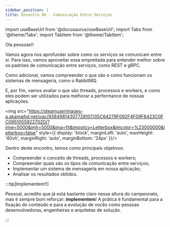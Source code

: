 ```yaml
---
sidebar_position: 1
title: Encontro 06 - Comunicação Entre Serviços
---
```


import useBaseUrl from '@docusaurus/useBaseUrl';
import Tabs from '@theme/Tabs';
import TabItem from '@theme/TabItem';


Ola pessoas!!

Vamos agora nos aprofundar sobre como os serviços se comunicam entre si. Para isso, vamos aproveitar essa empreitada para entender melhor sobre os padrões de comunicação entre serviços, como REST e gRPC.

Como adicional, vamos compreender o que são e como funcionam os sistemas de mensageria, como o RabbitMQ.

E, por fim, vamos avaliar o que são threads, processos e workers, e como eles podem ser utilizados para melhorar a performance de nossas aplicações.

<img src="https://steamuserimages-a.akamaihd.net/ugc/93849814307728107/05C64279F092F4F09F8423C0FC0951055922702D/?imw=5000&imh=5000&ima=fit&impolicy=Letterbox&imcolor=%23000000&letterbox=false" style={{ display: 'block', marginLeft: 'auto', maxHeight: '40vh', marginRight: 'auto', marginBottom: '24px' }}/>

Dentro deste encontro, temos como principais objetivos:
- Compreender o conceito de threads, processos e workers;
- Compreender quais são os tipos de comunicação entre serviços;
- Implementar um sistema de mensageria em nossa aplicação;
- Analisar os resultados obtidos.

:::tip[Implementem!!]

Pessoal, acredito que já está bastante claro nessa altura do campeonato, mas é sempre bom reforçar: **implementem**! A prática é fundamental para a fixação do conteúdo e para a evolução de vocês como pessoas desenvolvedoras, engenheiras e arquitetas de solução.

:::